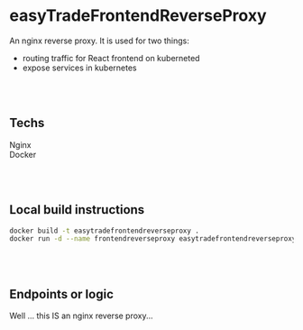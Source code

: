 # easyTradeFrontendReverseProxy
An nginx reverse proxy. It is used for two things:   
- routing traffic for React frontend on kuberneted   
- expose services in kubernetes   

<br/><br/>

## Techs
Nginx   
Docker   

<br/><br/>

## Local build instructions
```sh
docker build -t easytradefrontendreverseproxy .
docker run -d --name frontendreverseproxy easytradefrontendreverseproxy
```   

<br/><br/>

## Endpoints or logic
Well ... this IS an nginx reverse proxy...

<br/><br/>




